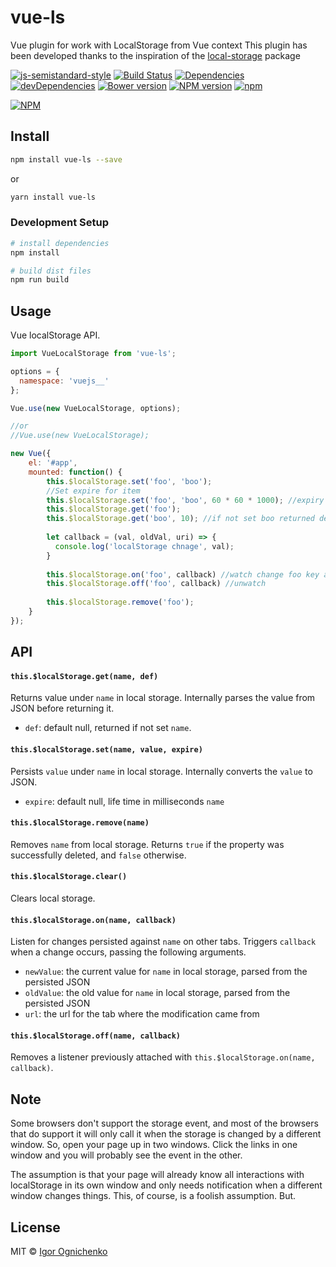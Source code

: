 # vue-ls

Vue plugin for work with LocalStorage from Vue context
This plugin has been developed thanks to the inspiration of the [local-storage](https://www.npmjs.com/package/local-storage) package

[![js-semistandard-style](https://img.shields.io/badge/code%20style-semistandard-brightgreen.svg)](https://github.com/Flet/semistandard)
[![Build Status](https://img.shields.io/travis/RobinCK/vue-ls.svg?style=flat-square)](https://travis-ci.org/RobinCK/vue-ls)
[![Dependencies](https://david-dm.org/robinck/vue-ls.svg)](https://david-dm.org/robinck/vue-ls)
[![devDependencies](https://david-dm.org/robinck/vue-ls/dev-status.svg)](https://david-dm.org/robinck/vue-ls#info=devDependencies&view=table)
[![Bower version](https://img.shields.io/bower/v/vue-ls.svg)]()
[![NPM version](https://img.shields.io/npm/v/vue-ls.svg)](https://www.npmjs.com/package/vue-ls)
[![npm](https://img.shields.io/npm/l/vue-ls.svg)](https://github.com/RobinCK/vue-ls/blob/master/LICENSE)


[![NPM](https://nodei.co/npm/vue-ls.png?downloads=true&downloadRank=true&stars=true)](https://nodei.co/npm/vue-ls/)

## Install
``` bash
npm install vue-ls --save
```
or
``` bash
yarn install vue-ls
```

### Development Setup

``` bash
# install dependencies
npm install

# build dist files
npm run build
```

## Usage

Vue localStorage API.

``` js
import VueLocalStorage from 'vue-ls';

options = {
  namespace: 'vuejs__'
};

Vue.use(new VueLocalStorage, options);

//or
//Vue.use(new VueLocalStorage);

new Vue({
    el: '#app',
    mounted: function() {
        this.$localStorage.set('foo', 'boo');
        //Set expire for item
        this.$localStorage.set('foo', 'boo', 60 * 60 * 1000); //expiry 1 hour
        this.$localStorage.get('foo');
        this.$localStorage.get('boo', 10); //if not set boo returned default 10
        
        let callback = (val, oldVal, uri) => {
          console.log('localStorage chnage', val);
        } 
        
        this.$localStorage.on('foo', callback) //watch change foo key and triggered callback
        this.$localStorage.off('foo', callback) //unwatch
        
        this.$localStorage.remove('foo');
    }
});
```

## API

#### `this.$localStorage.get(name, def)`

Returns value under `name` in local storage. Internally parses the value from JSON before returning it.

- `def`: default null, returned if not set `name`.

#### `this.$localStorage.set(name, value, expire)`

Persists `value` under `name` in local storage. Internally converts the `value` to JSON.

- `expire`: default null, life time in milliseconds `name`

#### `this.$localStorage.remove(name)`

Removes `name` from local storage. Returns `true` if the property was successfully deleted, and `false` otherwise.

#### `this.$localStorage.clear()`

Clears local storage.

#### `this.$localStorage.on(name, callback)`

Listen for changes persisted against `name` on other tabs. Triggers `callback` when a change occurs, passing the following arguments.

- `newValue`: the current value for `name` in local storage, parsed from the persisted JSON
- `oldValue`: the old value for `name` in local storage, parsed from the persisted JSON
- `url`: the url for the tab where the modification came from

#### `this.$localStorage.off(name, callback)`

Removes a listener previously attached with `this.$localStorage.on(name, callback)`.

## Note
Some browsers don't support the storage event, and most of the browsers that do support it will only call it when the storage is changed by a different window. So, open your page up in two windows. Click the links in one window and you will probably see the event in the other.

The assumption is that your page will already know all interactions with localStorage in its own window and only needs notification when a different window changes things. This, of course, is a foolish assumption. But.


## License
MIT © [Igor Ognichenko](https://github.com/RobinCK)
